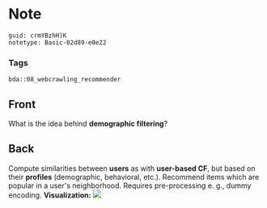 # Note
```
guid: crmYBzhH)K
notetype: Basic-02d89-e0e22
```

### Tags
```
bda::08_webcrawling_recommender
```

## Front
What is the idea behind <b>demographic filtering</b>?

## Back
Compute similarities between <b>users</b> as with <b>user-based
CF</b>, but based on their <b>profiles</b> (demographic,
behavioral, etc.). Recommend items which are popular in a user's
neighborhood. Requires pre-processing e. g., dummy encoding.
<b>Visualization:</b> <img src="paste-598779262b933b95e3bc89a1caca7386664d6102.jpg">
